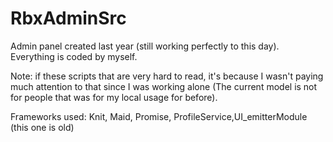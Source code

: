 # RbxAdminSrc

Admin panel created last year (still working perfectly to this day).
Everything is coded by myself.

Note: if these scripts that are very hard to read, it's because I wasn't paying much attention to that since I was working alone (The current model is not for people that was for my local usage for before). 

Frameworks used: Knit, Maid, Promise, ProfileService,UI_emitterModule (this one is old)
